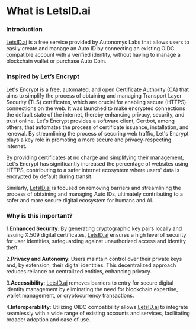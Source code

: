 # What is LetsID.ai

### Introduction

[LetsID.ai](http://letsid.ai/) is a free service provided by Autonomys Labs that allows users to easily create and manage an Auto ID by connecting an existing OIDC compatible account with a verified identity, without having to manage a blockchain wallet or purchase Auto Coin.

### Inspired by Let’s Encrypt

Let's Encrypt is a free, automated, and open Certificate Authority (CA) that aims to simplify the process of obtaining and managing Transport Layer Security (TLS) certificates, which are crucial for enabling secure (HTTPS) connections on the web. It was launched to make encrypted connections the default state of the internet, thereby enhancing privacy, security, and trust online. Let's Encrypt provides a software client, Certbot, among others, that automates the process of certificate issuance, installation, and renewal. By streamlining the process of securing web traffic, Let's Encrypt plays a key role in promoting a more secure and privacy-respecting internet.

By providing certificates at no charge and simplifying their management, Let's Encrypt has significantly increased the percentage of websites using HTTPS, contributing to a safer internet ecosystem where users' data is encrypted by default during transit.

Similarly, [LetsID.ai](http://letsid.ai) is focused on removing barriers and streamlining the process of obtaining and managing Auto IDs, ultimately contributing to a safer and more secure digital ecosystem for humans and AI.

### Why is this important?

1.**Enhanced Security**: By generating cryptographic key pairs locally and issuing X.509 digital certificates, [LetsID.ai](http://letsid.ai) ensures a high level of security for user identities, safeguarding against unauthorized access and identity theft.&#x20;

2.**Privacy and Autonomy**: Users maintain control over their private keys and, by extension, their digital identities. This decentralized approach reduces reliance on centralized entities, enhancing privacy.&#x20;

3.**Accessibility**: [LetsID.ai](http://letsid.ai) removes barriers to entry for secure digital identity management by eliminating the need for blockchain expertise, wallet management, or cryptocurrency transactions.&#x20;

4.**Interoperability**: Utilizing OIDC compatibility allows [LetsID.ai](http://letsid.ai) to integrate seamlessly with a wide range of existing accounts and services, facilitating broader adoption and ease of use.


